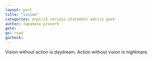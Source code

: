 ```yaml
---
layout: post
title: "vision"
categories: english serious statement advice geek
author: Japanese proverb
goto:
go: read
gocheck:
---
```

Vision without action is daydream. Action without vision is nightmare.
